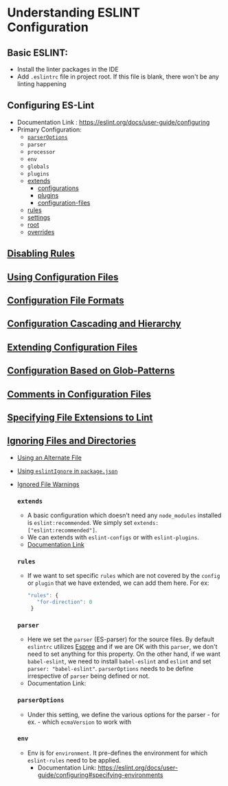 # Understanding ESLINT Configuration

## Basic ESLINT:
- Install the linter packages in the IDE
- Add `.eslintrc` file in project root.
  If this file is blank, there won't be any linting happening

## Configuring ES-Lint
- Documentation Link : https://eslint.org/docs/user-guide/configuring
- Primary Configuration:
  - [`parserOptions`](https://eslint.org/docs/user-guide/configuring#specifying-parser-options)
  - `parser`
  - `processor`
  - `env`
  - `globals`
  - `plugins`
  - [extends](https://eslint.org/docs/user-guide/configuring#extending-configuration-files)
    - [configurations](https://eslint.org/docs/user-guide/configuring#using-a-shareable-configuration-package)
    - [plugins](https://eslint.org/docs/user-guide/configuring#using-the-configuration-from-a-plugin)
    - [configuration-files](https://eslint.org/docs/user-guide/configuring#using-a-configuration-file)
  - [rules](https://eslint.org/docs/user-guide/configuring#configuring-rules)
  - [settings](https://eslint.org/docs/user-guide/configuring#adding-shared-settings)
  - [root](https://eslint.org/docs/user-guide/configuring#configuration-cascading-and-hierarchy)
  - [overrides](https://eslint.org/docs/user-guide/configuring#configuration-based-on-glob-patterns)

## [Disabling Rules](https://eslint.org/docs/user-guide/configuring#disabling-rules-with-inline-comments)

## [Using Configuration Files](https://eslint.org/docs/user-guide/configuring#using-configuration-files-1)

## [Configuration File Formats](https://eslint.org/docs/user-guide/configuring#configuration-file-formats)

## [Configuration Cascading and Hierarchy](https://eslint.org/docs/user-guide/configuring#configuration-cascading-and-hierarchy)

## [Extending Configuration Files](https://eslint.org/docs/user-guide/configuring#extending-configuration-files)

## [Configuration Based on Glob-Patterns](https://eslint.org/docs/user-guide/configuring#configuration-based-on-glob-patterns)

## [Comments in Configuration Files](https://eslint.org/docs/user-guide/configuring#comments-in-configuration-files)

## [Specifying File Extensions to Lint](https://eslint.org/docs/user-guide/configuring#specifying-file-extensions-to-lint)

## [Ignoring Files and Directories](https://eslint.org/docs/user-guide/configuring#ignoring-files-and-directories)
- [Using an Alternate File](https://eslint.org/docs/user-guide/configuring#using-an-alternate-file)
- [Using `eslintIgnore` in `package.json`](https://eslint.org/docs/user-guide/configuring#using-eslintignore-in-packagejson)
- [Ignored File Warnings](https://eslint.org/docs/user-guide/configuring#ignored-file-warnings)


  ### `extends`
  - A basic configuration which doesn't need any `node_modules` installed is `eslint:recommended`. We simply set `extends: ["eslint:recommended"]`.
  - We can extends with `eslint-configs` or with `eslint-plugins`.
  - [Documentation Link](https://eslint.org/docs/user-guide/configuring#using-a-configuration-file)

  ### `rules`
  - If we want to set specific `rules` which are not covered by the `config` or `plugin` that we have extended, we can add them here.
    For ex:
    ```javascript
    "rules": {
       "for-direction": 0
     }
    ```

  ###  `parser`
  - Here we set the `parser` (ES-parser) for the source files.  By default `eslintrc` utilizes [Espree](https://github.com/eslint/espree) and if we are OK with this `parser`, we don't need to set anything for this property.  On the other hand, if we want `babel-eslint`, we need to install `babel-eslint` and `eslint` and set `parser: "babel-eslint"`.  `parserOptions` needs to be define irrespective of `parser` being defined or not.
  - Documentation Link:

  ### `parserOptions`
  - Under this setting, we define the various options for the parser - for ex. - which `ecmaVersion` to work with

  ### `env`
  - Env is for `environment`.  It pre-defines the environment for which `eslint-rules` need to be applied.
    - Documentation Link: https://eslint.org/docs/user-guide/configuring#specifying-environments
